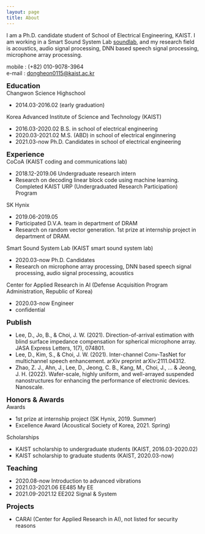 ```yaml
---
layout: page
title: About
---
```


I am a Ph.D. candidate student of School of Electrical Engineering, KAIST. I am working in a Smart Sound System Lab [soundlab](http://www.sound.kaist.ac.kr), and my research field is acoustics, audio signal processing, DNN based speech signal processing, microphone array processing.

mobile : (+82) 010-9078-3964 <br>
e-mail : dongheon0115@kaist.ac.kr

<font size="4"><b>Education</font></b><br>
Changwon Science Highschool
 - 2014.03-2016.02 (early graduation)

Korea Advanced Institute of Science and Technology (KAIST)
 - 2016.03-2020.02 B.S. in school of electrical engineering
 - 2020.03-2021.02 M.S. (ABD) in school of electrical enginnering
 - 2021.03-now Ph.D. Candidates in school of electrical engineering

<font size="4"><b>Experience</font></b><br>
CoCoA (KAIST coding and communications lab)
 - 2018.12-2019.06 Undergraduate research intern
 - Research on decoding linear block code using machine learning. Completed KAIST URP (Undergraduated Research Participation) Program

SK Hynix
 - 2019.06-2019.05 
 - Participated D.V.A. team in department of DRAM
 - Research on random vector generation. 1st prize at internship project in department of DRAM.

Smart Sound System Lab (KAIST smart sound system lab)
 - 2020.03-now Ph.D. Candidates
 - Research on microphone array processing, DNN based speech signal processing, audio signal processing, acoustics

Center for Applied Research in AI (Defense Acquisition Program Administration, Republic of Korea)
 - 2020.03-now Engineer
 - confidential

<font size="4"><b>Publish</font></b><br>
 - Lee, D., Jo, B., & Choi, J. W. (2021). Direction-of-arrival estimation with blind surface impedance compensation for spherical microphone array. JASA Express Letters, 1(7), 074801.
 - Lee, D., Kim, S., & Choi, J. W. (2021). Inter-channel Conv-TasNet for multichannel speech enhancement. arXiv preprint arXiv:2111.04312.
 - Zhao, Z. J., Ahn, J., Lee, D., Jeong, C. B., Kang, M., Choi, J., ... & Jeong, J. H. (2022). Wafer-scale, highly uniform, and well-arrayed suspended nanostructures for enhancing the performance of electronic devices. Nanoscale.

<font size="4"><b>Honors & Awards</font></b><br>
Awards
 - 1st prize at internship project (SK Hynix, 2019. Summer)
 - Excellence Award (Acoustical Society of Korea, 2021. Spring)

Scholarships
 - KAIST scholarship to undergraduate students (KAIST, 2016.03-2020.02)
 - KAIST scholarship to graduate students (KAIST, 2020.03-now)

<font size="4"><b>Teaching</font></b><br>
 - 2020.08-now Introduction to advanced vibrations
 - 2021.03-2021.06 EE485 My EE
 - 2021.09-2021.12 EE202 Signal & System

<font size="4"><b>Projects</font></b><br>
 - CARAI (Center for Applied Research in AI), not listed for security reasons
